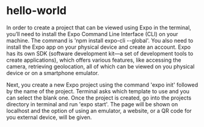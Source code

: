 # hello-world

In order to create a project that can be viewed using Expo in the terminal, you’ll need to install the Expo Command Line Interface (CLI) on your machine. The command is 'npm install expo-cli --global'. You also need to install the Expo app on your physical device and create an account.
Expo has its own SDK (software development kit—a set of development tools to create applications), which offers various features, like accessing the camera, retrieving geolocation, all of which can be viewed on you physical device or on a smartphone emulator.

Next, you create a new Expo project using the command 'expo init' followed by the name of the project. Terminal asks which template to use and you can select the blank one.
Once the project is created, go into the projects directory in terminal and run 'expo start'. The page will be shown on localhost and the option of using an emulator, a website, or a QR code for you external device, will be given.





